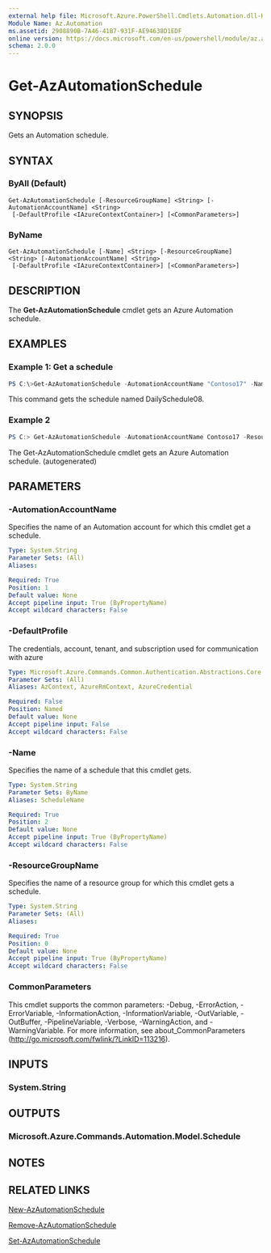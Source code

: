 ```yaml
---
external help file: Microsoft.Azure.PowerShell.Cmdlets.Automation.dll-Help.xml
Module Name: Az.Automation
ms.assetid: 2908890B-7A46-41B7-931F-AE94638D1EDF
online version: https://docs.microsoft.com/en-us/powershell/module/az.automation/get-azautomationschedule
schema: 2.0.0
---
```


# Get-AzAutomationSchedule

## SYNOPSIS
Gets an Automation schedule.

## SYNTAX

### ByAll (Default)
```
Get-AzAutomationSchedule [-ResourceGroupName] <String> [-AutomationAccountName] <String>
 [-DefaultProfile <IAzureContextContainer>] [<CommonParameters>]
```

### ByName
```
Get-AzAutomationSchedule [-Name] <String> [-ResourceGroupName] <String> [-AutomationAccountName] <String>
 [-DefaultProfile <IAzureContextContainer>] [<CommonParameters>]
```

## DESCRIPTION
The **Get-AzAutomationSchedule** cmdlet gets an Azure Automation schedule.

## EXAMPLES

### Example 1: Get a schedule
```powershell
PS C:\>Get-AzAutomationSchedule -AutomationAccountName "Contoso17" -Name "DailySchedule08" -ResourceGroupName "ResourceGroup01"
```

This command gets the schedule named DailySchedule08.

### Example 2
```powershell <!-- Aladdin Generated Example --> 
PS C:> Get-AzAutomationSchedule -AutomationAccountName Contoso17 -ResourceGroupName ResourceGroup01
```

The Get-AzAutomationSchedule cmdlet gets an Azure Automation schedule. (autogenerated)

## PARAMETERS

### -AutomationAccountName
Specifies the name of an Automation account for which this cmdlet get a schedule.

```yaml
Type: System.String
Parameter Sets: (All)
Aliases:

Required: True
Position: 1
Default value: None
Accept pipeline input: True (ByPropertyName)
Accept wildcard characters: False
```

### -DefaultProfile
The credentials, account, tenant, and subscription used for communication with azure

```yaml
Type: Microsoft.Azure.Commands.Common.Authentication.Abstractions.Core.IAzureContextContainer
Parameter Sets: (All)
Aliases: AzContext, AzureRmContext, AzureCredential

Required: False
Position: Named
Default value: None
Accept pipeline input: False
Accept wildcard characters: False
```

### -Name
Specifies the name of a schedule that this cmdlet gets.

```yaml
Type: System.String
Parameter Sets: ByName
Aliases: ScheduleName

Required: True
Position: 2
Default value: None
Accept pipeline input: True (ByPropertyName)
Accept wildcard characters: False
```

### -ResourceGroupName
Specifies the name of a resource group for which this cmdlet gets a schedule.

```yaml
Type: System.String
Parameter Sets: (All)
Aliases:

Required: True
Position: 0
Default value: None
Accept pipeline input: True (ByPropertyName)
Accept wildcard characters: False
```

### CommonParameters
This cmdlet supports the common parameters: -Debug, -ErrorAction, -ErrorVariable, -InformationAction, -InformationVariable, -OutVariable, -OutBuffer, -PipelineVariable, -Verbose, -WarningAction, and -WarningVariable. For more information, see about_CommonParameters (http://go.microsoft.com/fwlink/?LinkID=113216).

## INPUTS

### System.String

## OUTPUTS

### Microsoft.Azure.Commands.Automation.Model.Schedule

## NOTES

## RELATED LINKS

[New-AzAutomationSchedule](./New-AzAutomationSchedule.md)

[Remove-AzAutomationSchedule](./Remove-AzAutomationSchedule.md)

[Set-AzAutomationSchedule](./Set-AzAutomationSchedule.md)


